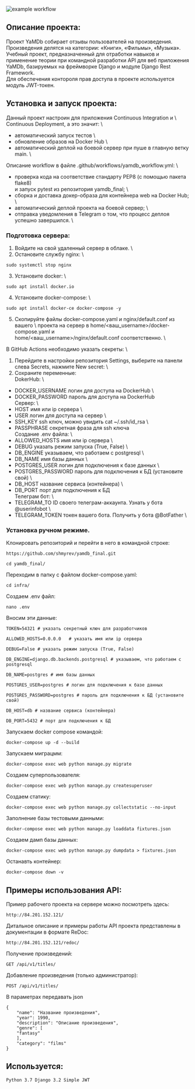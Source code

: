 ![example workflow](https://github.com/shmyrev/yamdb_final/actions/workflows/yamdb_workflow.yml/badge.svg)

## Описание проекта:

Проект YaMDb собирает отзывы пользователей на произведения. Произведения делятся на категории: «Книги», «Фильмы», «Музыка».\
Учебный проект, предназначенный для отработки навыков и применение теории при командной
разработки API для веб приложения YaMDb, базируемых на фреймворке Django и модуле Django Rest Framework.\
Для обеспечения контороля прав доступа в проекте используется модуль JWT-токен.

## Установка и запуск проекта:

Данный проект настроин для приложения Continuous Integration и \ 
Continuous Deployment, а это значит: \
- автоматический запуск тестов \
- обновление образов на Docker Hub \
- автоматический деплой на боевой сервер при пуше в главную ветку main. \

Описание workflow в файле .github/workflows/yamdb_workflow.yml: \

- проверка кода на соответствие стандарту PEP8 (с помощью пакета flake8) \
и запуск pytest из репозитория yamdb_final; \
- сборка и доставка докер-образа для контейнера web на Docker Hub; \
- автоматический деплой проекта на боевой сервер; \
- отправка уведомления в Telegram о том, что процесс деплоя \
успешно завершился. \

### Подготовка сервера:

1. Войдите на свой удаленный сервер в облаке. \
2. Остановите службу nginx: \
```
sudo systemctl stop nginx
```
3. Установите docker: \
```
sudo apt install docker.io
```
4. Установите docker-compose: \
```
sudo apt install docker-ce docker-compose -y
```
5. Скопируйте файлы docker-compose.yaml и nginx/default.conf из вашего \ проекта на сервер в home/<ваш_username>/docker-compose.yaml и \
home/<ваш_username>/nginx/default.conf соответственно. \

В GitHub Actions необходимо указать секреты: \
1. Перейдите в настройки репозитория Settings, выберите на панели \
слева Secrets, нажмите New secret: \
2. Сохраните переменные: \
DokerHub: \
- DOCKER_USERNAME    логин для доступа на DockerHub \
- DOCKER_PASSWORD    пароль для доступа на DockerHub \
Сервер: \
- HOST               имя или ip сервера \
- USER               логин для доступа на сервер \
- SSH_KEY            ssh ключ, можно увидить  cat ~/.ssh/id_rsa \
- PASSPHRASE         секретная фраза для ssh ключа \
Создание .env файла: \
- ALLOWED_HOSTS      имя или ip сервера \
- DEBUG              указать режим запуска (True, False) \
- DB_ENGINE          указываем, что работаем с postgresql \
- DB_NAME            имя базы данных \
- POSTGRES_USER      логин для подключения к базе данных \
- POSTGRES_PASSWORD  пароль для подключения к БД (установите свой) \
- DB_HOST            название сервиса (контейнера) \
- DB_PORT            порт для подключения к БД \
Телеграм бот: \
- TELEGRAM_TO        ID своего телеграм-аккаунта. Узнать у бота @userinfobot \
- TELEGRAM_TOKEN     токен вашего бота. Получить у бота @BotFather \


### Установка ручном режиме.

Клонировать репозиторий и перейти в него в командной строке:

```
https://github.com/shmyrev/yamdb_final.git
```

```
cd yamdb_final/
```

Переходим в папку с файлом docker-compose.yaml:

```
cd infra/
```

Создаем .env файл:

```
nano .env
```

Вносим эти данные:

```
TOKEN=54321 # указать секретный ключ для разработчиков

ALLOWED_HOSTS=0.0.0.0   # указать имя или ip сервера

DEBUG=False # указать режим запуска (True, False)

DB_ENGINE=django.db.backends.postgresql # указываем, что работаем с postgresql

DB_NAME=postgres # имя базы данных

POSTGRES_USER=postgres # логин для подключения к базе данных

POSTGRES_PASSWORD=postgres # пароль для подключения к БД (установите свой)

DB_HOST=db # название сервиса (контейнера)

DB_PORT=5432 # порт для подключения к БД
```

Запускаем docker compose командой:

```
docker-compose up -d --build
```

Запускаем миграцмм:

```
docker-compose exec web python manage.py migrate
```

Создаем суперпользователя:

```
docker-compose exec web python manage.py createsuperuser
```

Создаем статику:

```
docker-compose exec web python manage.py collectstatic --no-input
```

Заполнение базы тестовыми данными:

```
docker-compose exec web python manage.py loaddata fixtures.json
```

Создаем дамп базы данных:

```
docker-compose exec web python manage.py dumpdata > fixtures.json
```

Останавть контейнер:

```
docker-compose down -v
```


## Примеры использования API:


Пример рабочего проекта на сервере можно посмотреть здесь:

```
http://84.201.152.121/
```

Дитальное описание и примеры работы API проекта представлены в 
документации в формате ReDoc:

```
http://84.201.152.121/redoc/
```

Получение произведений:

```
GET /api/v1/titles/
```

Добавление произведения (только администратор):

```
POST /api/v1/titles/
```

В параметрах передавать json

```
{
    "name": "Название произведения",
    "year": 1990,
    "description": "Описание произведения",
    "genre": [
    "fantasy"
    ],
    "category": "films"
}
```

## Используется:

```
Python 3.7 Django 3.2 Simple JWT
```
